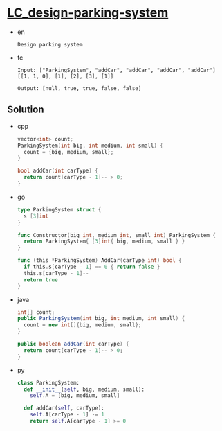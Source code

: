 # [LC_design-parking-system](https://leetcode.com/problems/design-parking-system)

* en

  ```en
  Design parking system
  ```

* tc

  ```tc
  Input: ["ParkingSystem", "addCar", "addCar", "addCar", "addCar"]
  [[1, 1, 0], [1], [2], [3], [1]]

  Output: [null, true, true, false, false]
  ```

## Solution

* cpp

  ```cpp
  vector<int> count;
  ParkingSystem(int big, int medium, int small) {
    count = {big, medium, small};
  }

  bool addCar(int carType) {
    return count[carType - 1]-- > 0;
  }
  ```

* go

  ```go
  type ParkingSystem struct {
    s [3]int
  }

  func Constructor(big int, medium int, small int) ParkingSystem {
    return ParkingSystem{ [3]int{ big, medium, small } }
  }

  func (this *ParkingSystem) AddCar(carType int) bool {
    if this.s[carType - 1] == 0 { return false }
    this.s[carType - 1]--
    return true
  }
  ```

* java

  ```java
  int[] count;
  public ParkingSystem(int big, int medium, int small) {
    count = new int[]{big, medium, small};
  }

  public boolean addCar(int carType) {
    return count[carType - 1]-- > 0;
  }
  ```

* py

  ```py
  class ParkingSystem:
    def __init__(self, big, medium, small):
      self.A = [big, medium, small]

    def addCar(self, carType):
      self.A[carType - 1] -= 1
      return self.A[carType - 1] >= 0
  ```
